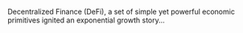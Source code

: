 Decentralized Finance (DeFi), a set of simple yet powerful economic primitives ignited an exponential growth story...